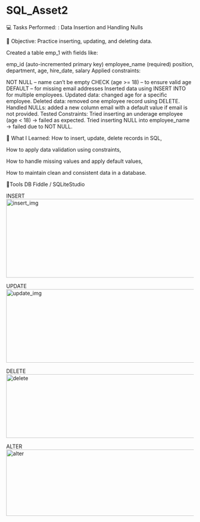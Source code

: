 # SQL_Asset2
💻 Tasks Performed: : Data Insertion and Handling Nulls

🎯 Objective: Practice inserting, updating, and deleting data.

Created a table emp_1 with fields like:

emp_id (auto-incremented primary key)
employee_name (required)
position, department, age, hire_date, salary
Applied constraints:

NOT NULL – name can’t be empty
CHECK (age >= 18) – to ensure valid age
DEFAULT – for missing email addresses
Inserted data using INSERT INTO for multiple employees.
Updated data: changed age for a specific employee.
Deleted data: removed one employee record using DELETE.
Handled NULLs: added a new column email with a default value if email is not provided.
Tested Constraints:
Tried inserting an underage employee (age < 18) → failed as expected.
Tried inserting NULL into employee_name → failed due to NOT NULL.


🎯 What I Learned:
How to insert, update, delete records in SQL,

How to apply data validation using constraints,

How to handle missing values and apply default values,

How to maintain clean and consistent data in a database.


🔨Tools
DB Fiddle / SQLiteStudio

INSERT
<img width="1250" height="211" alt="insert_img" src="https://github.com/user-attachments/assets/8611105a-a2de-4a9e-b1d0-b55467ded258" />

UPDATE
<img width="1253" height="197" alt="update_img" src="https://github.com/user-attachments/assets/bfc24b2a-d8f0-48f0-8aca-31ea2e2b1202" />

DELETE
<img width="1248" height="171" alt="delete" src="https://github.com/user-attachments/assets/83273c14-58f2-4eda-a86d-e3d7dc095bb9" />

ALTER
<img width="1255" height="178" alt="alter" src="https://github.com/user-attachments/assets/83b0246a-b850-4609-a7e4-0e76419fea92" />
